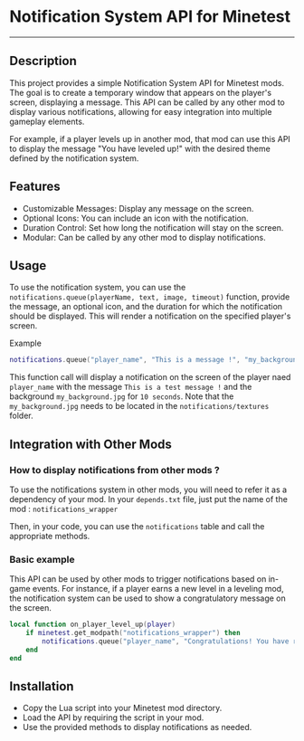 # Notification System API for Minetest
___

## Description

This project provides a simple Notification System API for Minetest mods. The goal is to create a temporary window that appears on the player's screen, displaying a message. This API can be called by any other mod to display various notifications, allowing for easy integration into multiple gameplay elements.

For example, if a player levels up in another mod, that mod can use this API to display the message "You have leveled up!" with the desired theme defined by the notification system.

## Features

* Customizable Messages: Display any message on the screen.
* Optional Icons: You can include an icon with the notification.
* Duration Control: Set how long the notification will stay on the screen.
* Modular: Can be called by any other mod to display notifications.

## Usage

To use the notification system, you can use the `notifications.queue(playerName, text, image, timeout)` function, provide the message, an optional icon, and the duration for which the notification should be displayed. This will render a notification on the specified player's screen.

Example

```lua
notifications.queue("player_name", "This is a message !", "my_background.jpg", 10)
```

This function call will display a notification on the screen of the player naed `player_name` with the message `This is a test message !` and the background `my_background.jpg` for `10 seconds`.
Note that the `my_background.jpg` needs to be located in the `notifications/textures` folder.

## Integration with Other Mods

### How to display notifications from other mods ?
To use the notifications system in other mods, you will need to refer it as a dependency of your mod.
In your `depends.txt` file, just put the name of the mod : `notifications_wrapper`

Then, in your code, you can use the `notifications` table and call the appropriate methods.

### Basic example 
This API can be used by other mods to trigger notifications based on in-game events. For instance, if a player earns a new level in a leveling mod, the notification system can be used to show a congratulatory message on the screen.

```lua
local function on_player_level_up(player)
    if minetest.get_modpath("notifications_wrapper") then
        notifications.queue("player_name", "Congratulations! You have reached level 5!", "level_up_icon.png", 10)
    end
end
```

## Installation 

* Copy the Lua script into your Minetest mod directory.
* Load the API by requiring the script in your mod.
* Use the provided methods to display notifications as needed.

